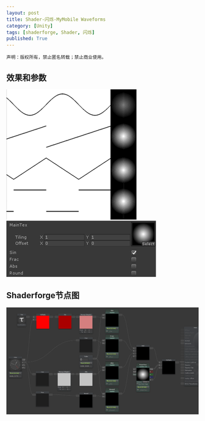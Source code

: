 ```yaml
---
layout: post
title: Shader-闪烁-MyMobile Waveforms
category: [Unity]
tags: [shaderforge, Shader, 闪烁]
published: True
---
```



`声明：版权所有，禁止匿名转载；禁止商业使用。`


## 效果和参数 ##
<left>
	<img src="/public/img/Shader-闪烁/1.gif">
	<img src="/public/img/Shader-闪烁/2.png">
	</left>


## Shaderforge节点图 ##
<left>
	<img src="/public/img/Shader-闪烁/节点图.png">
	</left>
